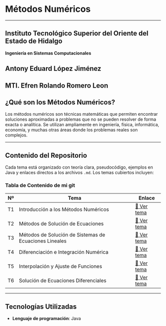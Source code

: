 #  Métodos Numéricos

---

## Instituto Tecnológico Superior del Oriente del Estado de Hidalgo  

**Ingeniería en Sistemas Computacionales**

**Antony Eduard López Jiménez**
--
**MTI. Efren Rolando Romero Leon**
---

##  ¿Qué son los Métodos Numéricos?

Los métodos numéricos son técnicas matemáticas que permiten encontrar soluciones aproximadas a problemas que no se pueden resolver de forma exacta o analítica. Se utilizan ampliamente en ingeniería, física, informática, economía, y muchas otras áreas donde los problemas reales son complejos.

---

##  Contenido del Repositorio 

Cada tema está organizado con teoría clara, pseudocódigo, ejemplos en Java y enlaces directos a los archivos `.md`. Los temas cubiertos incluyen:

###  Tabla de Contenido de mi git

| Nº | Tema                                                   | Enlace                                                                                                                                                               |
| -- | ------------------------------------------------------ | -------------------------------------------------------------------------------------------------------------------------------------------------------------------- |
| T1 | Introducción a los Métodos Numéricos                   | [📘 Ver tema](https://github.com/ANTONY2812/M-todosNum-ricosLalo/blob/main/T1%20-%20Introducci%C3%B3n%20a%20los%20m%C3%A9todos%20num%C3%A9ricos/)                    |
| T2 | Métodos de Solución de Ecuaciones                      | [📘 Ver tema](https://github.com/ANTONY2812/M-todosNum-ricosLalo/blob/main/T2%20-%20M%C3%A9todos%20de%20Soluci%C3%B3n%20de%20Ecuaciones/)                            |
| T3 | Métodos de Solución de Sistemas de Ecuaciones Lineales | [📘 Ver tema](https://github.com/ANTONY2812/M-todosNum-ricosLalo/blob/main/T3%20-%20M%C3%A9todos%20de%20Soluci%C3%B3n%20de%20Sistemas%20de%20Ecuaciones%20Lineales/) |
| T4 | Diferenciación e Integración Numérica                  | [📘 Ver tema](https://github.com/ANTONY2812/M-todosNum-ricosLalo/blob/main/T4%20-%20Diferenciaci%C3%B3n%20e%20Integraci%C3%B3n%20Num%C3%A9rica/)                     |
| T5 | Interpolación y Ajuste de Funciones                    | [📘 Ver tema](https://github.com/ANTONY2812/M-todosNum-ricosLalo/blob/main/T5%20-%20Interpolaci%C3%B3n%20y%20Ajuste%20de%20Funciones/)                               |
| T6 | Solución de Ecuaciones Diferenciales                   | [📘 Ver tema](https://github.com/ANTONY2812/M-todosNum-ricosLalo/blob/main/T6%20-%20Soluci%C3%B3n%20de%20Ecuaciones%20Diferenciales/)                                |

---

## Tecnologías Utilizadas

- **Lenguaje de programación**: Java 



